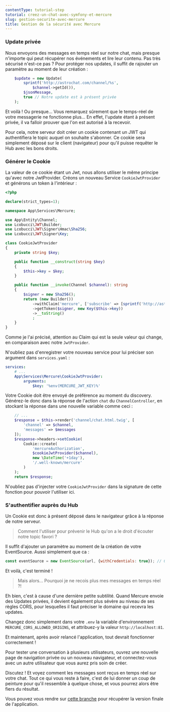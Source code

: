 ```yaml
---
contentType: tutorial-step
tutorial: creez-un-chat-avec-symfony-et-mercure
slug: gestion-securite-avec-mercure
title: Gestion de la sécurité avec Mercure
---
```

### Update privée

Nous envoyons des messages en temps réel sur notre chat, mais presque n'importe qui peut récupérer nos événements et lire leur contenu. Pas très sécurisé n'est-ce pas ?
Pour protéger nos updates, il suffit de rajouter un paramètre au moment de leur création :

```php
    $update = new Update(
        sprintf('http://astrochat.com/channel/%s',
            $channel->getId()),
        $jsonMessage,
        true // Notre update est à présent privée
    );
```

Et voilà ! Ou presque... Vous remarquez sûrement que le temps-réel de votre messagerie ne fonctionne plus... En effet, l'update étant à présent privée, il va falloir prouver que l'on est autorisé à la recevoir.

Pour cela, notre serveur doit créer un cookie contenant un JWT qui authentifiera le topic auquel on souhaite s'abonner. Ce cookie sera simplement déposé sur le client (navigateur) pour qu'il puisse requêter le Hub avec les bons droits.

### Générer le Cookie

La valeur de ce cookie étant un Jwt, nous allons utiliser le même principe qu'avec notre JwtProvider. Créons un nouveau Service `CookieJwtProvider` et générons un token à l'intérieur :

```php
<?php

declare(strict_types=1);

namespace App\Services\Mercure;

use App\Entity\Channel;
use Lcobucci\JWT\Builder;
use Lcobucci\JWT\Signer\Hmac\Sha256;
use Lcobucci\JWT\Signer\Key;

class CookieJwtProvider
{
    private string $key;

    public function __construct(string $key)
    {
        $this->key = $key;
    }

    public function __invoke(Channel $channel): string
    {
        $signer = new Sha256();
        return (new Builder())
            ->withClaim('mercure', ['subscribe' => [sprintf('http://astrochat.com/channel/%s', $channel->getId())]]) // Attention le claim est différent qu'avec le JWTProvider. Ici on précise le topic privé que l'on souhaite avec le droit "d'accès"
            ->getToken($signer, new Key($this->key))
            ->__toString()
            ;
    }
}
```

Comme je l'ai précisé, attention au Claim qui est la seule valeur qui change, en comparaison avec notre `JwtProvider`.

N'oubliez pas d'enregistrer votre nouveau service pour lui préciser son argument dans `services.yaml` :
```yaml
services:
    # ...
    App\Services\Mercure\CookieJwtProvider:
        arguments:
            $key: '%env(MERCURE_JWT_KEY)%'
```

Votre Cookie doit être envoyé de préférence au moment du discovery. Générez-le donc dans la réponse de l'action `chat` du `ChannelController`, en stockant la réponse dans une nouvelle variable comme ceci :

```php
    // ...
    $response = $this->render('channel/chat.html.twig', [
        'channel' => $channel,
        'messages' => $messages
    ]);
    $response->headers->setCookie(
        Cookie::create(
            'mercureAuthorization',
            $cookieJwtProvider($channel),
            new \DateTime('+1day'),
            '/.well-known/mercure'
        )
    );
    return $response;
```

N'oubliez pas d'injecter votre `CookieJwtProvider` dans la signature de cette fonction pour pouvoir l'utiliser ici.


### S'authentifier auprès du Hub

Un Cookie est donc à présent déposé dans le navigateur grâce à la réponse de notre serveur.

> Comment l'utiliser pour prévenir le Hub qu'on a le droit d'écouter notre topic favori ?

Il suffit d'ajouter un paramètre au moment de la création de votre EventSource. Aussi simplement que ca :

```javascript
const eventSource = new EventSource(url, {withCredentials: true}); // On a ajouté le "withCredentials". Ainsi la requête sera accompagnée du JWT présent dans le cookie !
```

Et voilà, c'est terminé !

> Mais alors... Pourquoi je ne recois plus mes messages en temps réel ?!

Eh bien, c'est à cause d'une dernière petite subtilité. Quand Mercure envoie des Updates privées, il devient également plus sévère au niveau de ses règles CORS, pour lesquelles il faut préciser le domaine qui recevra les updates.

Changez donc simplement dans votre `.env` la variable d'environnement `MERCURE_CORS_ALLOWED_ORIGINS`, et attribuez-y la valeur `http://localhost:81`.

Et maintenant, après avoir relancé l'application, tout devrait fonctionner correctement !

Pour tester une conversation à plusieurs utilisateurs, ouvrez une nouvelle page de navigation privée ou un nouveau navigateur, et connectez-vous avec un autre utilisateur que vous aurez pris soin de créer.

Discutez ! Et voyez comment les messages sont reçus en temps réel sur votre chat. Tout ce qui vous reste à faire, c'est de lui donner un coup de peinture pour qu'il ressemble à quelque chose, et vous pourrez alors être fiers du résultat.

Vous pouvez vous rendre sur [cette branche](https://github.com/ArthurJCQ/tutorial-astro-chat/tree/codelabs/security-mercure) pour récupérer la version finale de l'application.
